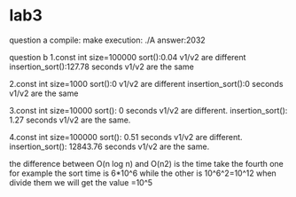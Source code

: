 # lab3
question a
compile: make
execution: ./A
answer:2032

question b
1.const int size=100000
sort():0.04
v1/v2 are different
insertion_sort():127.78 seconds
v1/v2 are the same

2.const int size=1000
sort():0
v1/v2 are different
insertion_sort():0 seconds
v1/v2 are the same

3.const int size=10000
sort(): 0 seconds
v1/v2 are different.
insertion_sort(): 1.27 seconds
v1/v2 are the same.

4.const int size=100000
sort(): 0.51 seconds
v1/v2 are different.
insertion_sort(): 12843.76 seconds
v1/v2 are the same.

the difference between O(n log n) and O(n2) is the time
take the fourth one for example
the sort time is 6*10^6
while the other is 10^6^2=10^12
when divide them we will get the value =10^5
